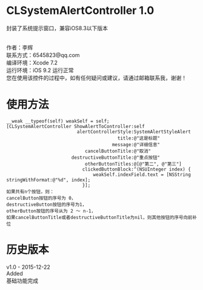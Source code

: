 # CLSystemAlertController 1.0
封装了系统提示窗口，兼容iOS8.3以下版本

<br />
作者：李辉 <br />
联系方式：6545823@qq.com <br />
编译环境：Xcode 7.2 <br />
运行环境：iOS 9.2 运行正常 <br />
您在使用该控件的过程中，如有任何疑问或建议，请通过邮箱联系我，谢谢！ <br />


使用方法
===============
    __weak __typeof(self) weakSelf = self;
    [CLSystemAlertController ShowAlertToController:self
                              alertControllerStyle:SystemAlertStyleAlert
                                             title:@"这是标题"
                                           message:@"详细信息"
                                 cancelButtonTitle:@"取消"
                            destructiveButtonTitle:@"重点按钮"
                                 otherButtonTitles:@[@"第二", @"第三"]
                                clickedButtonBlock:^(NSUInteger index) {
                                    weakSelf.indexField.text = [NSString stringWithFormat:@"%d", index];
                                }];
    如果共有n个按钮，则：
    cancelButton按钮的序号为 0，
    destructiveButton按钮的序号为1，
    otherButton按钮的序号从为 2 ～ n-1，
    如果cancelButtonTitle或者destructiveButtonTitle为nil，则其他按钮的序号向前补位

历史版本
===============
v1.0 - 2015-12-22 <br />
Added <br />
基础功能完成 <br />
